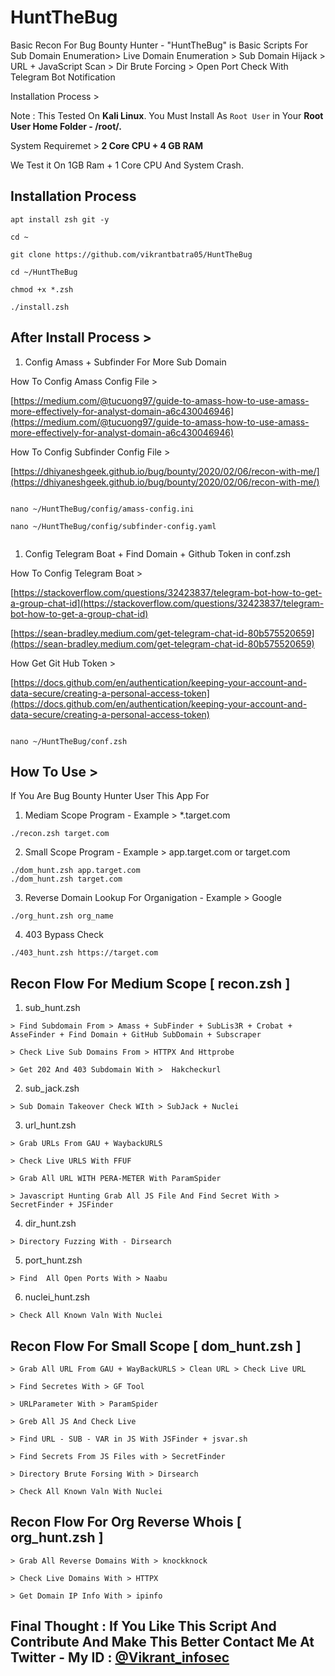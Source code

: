 # HuntTheBug

Basic Recon For Bug Bounty Hunter - "HuntTheBug" is Basic Scripts For Sub Domain Enumeration> Live Domain Enumeration > Sub Domain Hijack > URL + JavaScript Scan > Dir Brute Forcing > Open Port Check With Telegram Bot Notification 

Installation Process >

Note : This Tested On **Kali Linux**. You Must Install As `Root User` in Your **Root User Home Folder - /root/.**

System Requiremet > **2 Core CPU + 4 GB RAM**

We Test it On 1GB Ram + 1 Core CPU And System Crash.

## Installation  Process

```
apt install zsh git -y

cd ~

git clone https://github.com/vikrantbatra05/HuntTheBug

cd ~/HuntTheBug

chmod +x *.zsh

./install.zsh

```

## After Install Process >

1. Config Amass + Subfinder For More Sub Domain

How To Config Amass Config File >

[https://medium.com/@tucuong97/guide-to-amass-how-to-use-amass-more-effectively-for-analyst-domain-a6c430046946](https://medium.com/@tucuong97/guide-to-amass-how-to-use-amass-more-effectively-for-analyst-domain-a6c430046946)

How To Config Subfinder Config File >

[https://dhiyaneshgeek.github.io/bug/bounty/2020/02/06/recon-with-me/](https://dhiyaneshgeek.github.io/bug/bounty/2020/02/06/recon-with-me/)


```

nano ~/HuntTheBug/config/amass-config.ini

nano ~/HuntTheBug/config/subfinder-config.yaml


```

1. Config Telegram Boat + Find Domain + Github Token in conf.zsh

How To Config Telegram Boat >

[https://stackoverflow.com/questions/32423837/telegram-bot-how-to-get-a-group-chat-id](https://stackoverflow.com/questions/32423837/telegram-bot-how-to-get-a-group-chat-id)

[https://sean-bradley.medium.com/get-telegram-chat-id-80b575520659](https://sean-bradley.medium.com/get-telegram-chat-id-80b575520659)

How Get Git Hub Token > 

[https://docs.github.com/en/authentication/keeping-your-account-and-data-secure/creating-a-personal-access-token](https://docs.github.com/en/authentication/keeping-your-account-and-data-secure/creating-a-personal-access-token)

```

nano ~/HuntTheBug/conf.zsh

```

## How To Use >

If You Are Bug Bounty Hunter User This App For 

1. Mediam Scope Program - Example > *.target.com

```
./recon.zsh target.com
```

2. Small Scope Program - Example > app.target.com or target.com

```
./dom_hunt.zsh app.target.com
./dom_hunt.zsh target.com
```

3. Reverse Domain Lookup For Organigation - Example > Google

```
./org_hunt.zsh org_name
```

4. 403 Bypass Check

```
./403_hunt.zsh https://target.com
```

## Recon Flow For Medium Scope [ recon.zsh ]

1. sub_hunt.zsh

```
> Find Subdomain From > Amass + SubFinder + SubLis3R + Crobat + AsseFinder + Find Domain + GitHub SubDomain + Subscraper
```

```
> Check Live Sub Domains From > HTTPX And Httprobe
```

```
> Get 202 And 403 Subdomain With >  Hakcheckurl
``` 

2. sub_jack.zsh

```
> Sub Domain Takeover Check WIth > SubJack + Nuclei
```

3. url_hunt.zsh

```
> Grab URLs From GAU + WaybackURLS
```

```
> Check Live URLS With FFUF
```

```
> Grab All URL WITH PERA-METER With ParamSpider
```

```
> Javascript Hunting Grab All JS File And Find Secret With > SecretFinder + JSFinder
```

4. dir_hunt.zsh

```
> Directory Fuzzing With - Dirsearch
```

5. port_hunt.zsh

```
> Find  All Open Ports With > Naabu
```

6. nuclei_hunt.zsh

```
> Check All Known Valn With Nuclei
```

## Recon Flow For Small Scope [ dom_hunt.zsh ]

```
> Grab All URL From GAU + WayBackURLS > Clean URL > Check Live URL
```

```
> Find Secretes With > GF Tool
```

```
> URLParameter With > ParamSpider
```

```
> Greb All JS And Check Live
```

```
> Find URL - SUB - VAR in JS With JSFinder + jsvar.sh
```

```
> Find Secrets From JS Files with > SecretFinder
```

```
> Directory Brute Forsing With > Dirsearch
```

```
> Check All Known Valn With Nuclei
```

## Recon Flow For Org Reverse Whois [ org_hunt.zsh ]

```
> Grab All Reverse Domains With > knockknock
```

```
> Check Live Domains With > HTTPX
```

```
> Get Domain IP Info With > ipinfo
```

## Final Thought : If You Like This Script And Contribute And Make This Better Contact Me At Twitter - My ID : [@Vikrant_infosec](https://twitter.com/Vikrant_infosec)
